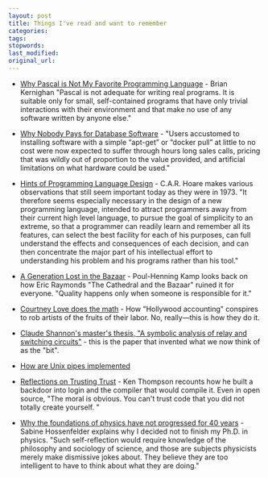 ```yaml
---
layout: post
title: Things I've read and want to remember
categories:
tags:
stopwords:
last_modified:
original_url:
---
```


* [Why Pascal is Not My Favorite Programming Language](http://doc.cat-v.org/bell_labs/why_pascal/why_pascal_is_not_my_favorite_language.pdf) - Brian Kernighan "Pascal is not adequate for writing real programs. It is suitable only for small, self-contained programs that have only trivial interactions with their environment and that make no use of any software written by anyone else."

* [Why Nobody Pays for Database Software](https://docs.keydb.dev/blog/2020/01/20/blog-post/) - "Users accustomed to installing software with a simple “apt-get” or “docker pull” at little to no cost were now expected to suffer through hours long sales calls, pricing that was wildly out of proportion to the value provided, and artificial limitations on what hardware could be used."

* [Hints of Programming Language Design](https://apps.dtic.mil/dtic/tr/fulltext/u2/773391.pdf) - C.A.R. Hoare makes various observations that still seem important today as they were in 1973. "It therefore seems especially necessary in the design of a new programming language, intended to attract programmers away from their current high level language, to pursue the goal of simplicity to an extreme, so that a programmer can readily learn and remember all its features, can select the best facility for each of his purposes, can full understand the effects and consequences of each decision, and can then concentrate the major part of his intellectual effort to understanding his problem and his programs rather than his tool."

* [A Generation Lost in the Bazaar](https://queue.acm.org/detail.cfm?id=2349257) - Poul-Henning Kamp looks back on how Eric Raymonds "The Cathedral and the Bazaar" ruined it for everyone. "Quality happens only when someone is responsible for it."

* [Courtney Love does the math](https://www.salon.com/2000/06/14/love_7/) - How "Hollywood accounting" conspires to rob artists of the fruits of their labor. No, really—this is how they do it.

* [Claude Shannon's master's thesis, "A symbolic analysis of relay and switching circuits"](https://dspace.mit.edu/handle/1721.1/11173) - this is the paper that invented what we now think of as the "bit".

* [How are Unix pipes implemented](https://toroid.org/unix-pipe-implementation)

* [Reflections on Trusting Trust](https://www.win.tue.nl/~aeb/linux/hh/thompson/trust.html) - Ken Thompson recounts how he built a backdoor into login and the compiler that would compile it. Even in open source, "The moral is obvious. You can't trust code that you did not totally create yourself. "

* [Why the foundations of physics have not progressed for 40 years](https://iai.tv/articles/why-physics-has-made-no-progress-in-50-years-auid-1292) - Sabine Hossenfelder explains why I decided not to finish my Ph.D. in physics. "Such self-reflection would require knowledge of the philosophy and sociology of science, and those are subjects physicists merely make dismissive jokes about. They believe they are too intelligent to have to think about what they are doing."
